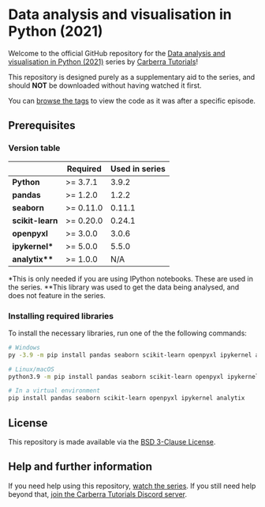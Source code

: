 # Data analysis and visualisation in Python (2021)

Welcome to the official GitHub repository for the [Data analysis and visualisation in Python (2021)](https://www.youtube.com/playlist?list=PLYeOw6sTSy6YTWAOpdMWLYGa2r3lvM5w2) series by [Carberra Tutorials](https://youtube.carberra.xyz)!

This repository is designed purely as a supplementary aid to the series, and should **NOT** be downloaded without having watched it first.

You can [browse the tags](https://github.com/Carberra/data-analysis-tutorial/releases) to view the code as it was after a specific episode.

## Prerequisites

### Version table

|                  | Required  | Used in series |
| ---------------- | --------- | -------------- |
| **Python**       | >= 3.7.1  | 3.9.2          |
| **pandas**       | >= 1.2.0  | 1.2.2          |
| **seaborn**      | >= 0.11.0 | 0.11.1         |
| **scikit-learn** | >= 0.20.0 | 0.24.1         |
| **openpyxl**     | >= 3.0.0  | 3.0.6          |
| **ipykernel\***  | >= 5.0.0  | 5.5.0          |
| **analytix\*\*** | >= 1.0.0  | N/A            |

*This is only needed if you are using IPython notebooks. These are used in the series.
**This library was used to get the data being analysed, and does not feature in the series.

### Installing required libraries

To install the necessary libraries, run one of the the following commands:

```bash
# Windows
py -3.9 -m pip install pandas seaborn scikit-learn openpyxl ipykernel analytix

# Linux/macOS
python3.9 -m pip install pandas seaborn scikit-learn openpyxl ipykernel analytix

# In a virtual environment
pip install pandas seaborn scikit-learn openpyxl ipykernel analytix
```

## License

This repository is made available via the [BSD 3-Clause License](https://github.com/Carberra/data-analysis-tutorial/blob/main/LICENSE).

## Help and further information

If you need help using this repository, [watch the series](https://www.youtube.com/playlist?list=PLYeOw6sTSy6YTWAOpdMWLYGa2r3lvM5w2). If you still need help beyond that, [join the Carberra Tutorials Discord server](https://discord.carberra.xyz).
